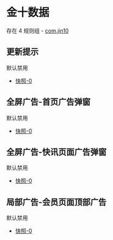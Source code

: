 # 金十数据

存在 4 规则组 - [com.jin10](/src/apps/com.jin10.ts)

## 更新提示

默认禁用

- [快照-0](https://i.gkd.li/import/12706043)

## 全屏广告-首页广告弹窗

默认禁用

- [快照-0](https://i.gkd.li/import/12706045)

## 全屏广告-快讯页面广告弹窗

默认禁用

- [快照-0](https://i.gkd.li/import/12706047)

## 局部广告-会员页面顶部广告

默认禁用

- [快照-0](https://i.gkd.li/import/12706051)
